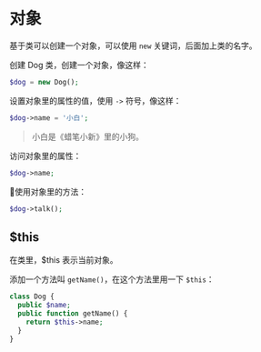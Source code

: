 # 对象

基于类可以创建一个对象，可以使用 `new` 关键词，后面加上类的名字。

创建 Dog 类，创建一个对象，像这样：

```php
$dog = new Dog();
```

设置对象里的属性的值，使用 `->` 符号，像这样：

```php
$dog->name = '小白';
```

> 小白是《蜡笔小新》里的小狗。

访问对象里的属性：

```php
$dog->name;
```

使用对象里的方法：

```php
$dog->talk();
```

## $this

在类里，$this 表示当前对象。

添加一个方法叫 `getName()`，在这个方法里用一下 `$this`：

```php
class Dog {
  public $name;
  public function getName() {
    return $this->name;
  }
}
```



